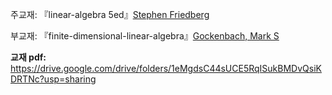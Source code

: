 주교재:  『linear-algebra 5ed』[Stephen Friedberg](2018)

부교재: 『finite-dimensional-linear-algebra』[Gockenbach, Mark S](2010)

**교재 pdf:** https://drive.google.com/drive/folders/1eMgdsC44sUCE5RqISukBMDvQsiKDRTNc?usp=sharing
